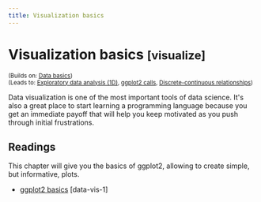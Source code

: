 ```yaml
---
title: Visualization basics
---
```


<!-- Generated automatically from vis-basics.yml. Do not edit by hand -->

# Visualization basics <small class='visualize'>[visualize]</small>
<small>(Builds on: [Data basics](data-basics.md))</small>  
<small>(Leads to: [Exploratory data analysis (1D)](eda-1d.md), [ggplot2 calls](vis-calls.md), [Discrete-continuous relationships](vis-discrete-continuous.md))</small>

Data visualization is one of the most important tools of data science.
It's also a great place to start learning a programming language because
you get an immediate payoff that will help you keep motivated as you push
through initial frustrations.

## Readings

This chapter will give you the basics of ggplot2, allowing to create simple,
but informative, plots.

  * [ggplot2 basics](https://dcl-data-vis.stanford.edu/ggplot2-basics.html) [data-vis-1]


